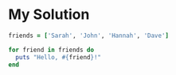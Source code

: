 # My Solution

```ruby
friends = ['Sarah', 'John', 'Hannah', 'Dave']

for friend in friends do
  puts "Hello, #{friend}!"
end
```
